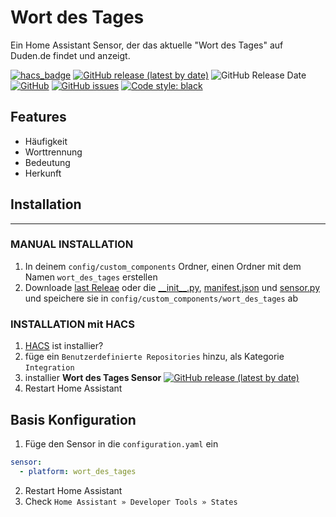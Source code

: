 # Wort des Tages

Ein Home Assistant Sensor, der das aktuelle "Wort des Tages" auf Duden.de findet und anzeigt.

[![hacs_badge](https://img.shields.io/badge/HACS-Default-orange.svg?style=for-the-badge&logo=appveyor)](https://github.com/custom-components/hacs)
[![GitHub release (latest by date)](https://img.shields.io/github/v/release/Ludy87/astra_germany_wort_des_tages?style=for-the-badge&logo=appveyor)](https://github.com/Ludy87/astra_germany_wort_des_tages/releases)
![GitHub Release Date](https://img.shields.io/github/release-date/Ludy87/astra_germany_wort_des_tages?style=for-the-badge&logo=appveyor)
[![GitHub](https://img.shields.io/github/license/Ludy87/astra_germany_wort_des_tages?style=for-the-badge&logo=appveyor)](LICENSE)
[![GitHub issues](https://img.shields.io/github/issues/Ludy87/astra_germany_wort_des_tages?style=for-the-badge&logo=appveyor)](https://github.com/Ludy87/astra_germany_wort_des_tages/issues)
[![Code style: black](https://img.shields.io/badge/code%20style-black-000000.svg?style=for-the-badge&logo=appveyor)](https://github.com/psf/black)

## Features
  - Häufigkeit
  - Worttrennung
  - Bedeutung
  - Herkunft

## Installation

---
### MANUAL INSTALLATION

1. In deinem `config/custom_components` Ordner, einen Ordner mit dem Namen `wort_des_tages` erstellen
2. Downloade [last Releae](https://github.com/Ludy87/astra_germany_wort_des_tages/releases) oder die [\_\_init\_\_.py](https://raw.githubusercontent.com/Ludy87/astra_germany_wort_des_tages/main/custom_components/astra_germany_wort_des_tages/__init__.py), [manifest.json](https://raw.githubusercontent.com/Ludy87/astra_germany_wort_des_tages/main/custom_components/astra_germany_wort_des_tages/manifest.json) und [sensor.py](https://raw.githubusercontent.com/Ludy87/astra_germany_wort_des_tages/main/custom_components/astra_germany_wort_des_tages/sensor.py) und speichere sie in `config/custom_components/wort_des_tages` ab

### INSTALLATION mit HACS

1. [HACS](https://hacs.xyz/) ist installier?
2. füge ein `Benutzerdefinierte Repositories` hinzu, als Kategorie `Integration`
3. installier __Wort des Tages Sensor__ [![GitHub release (latest by date)](https://img.shields.io/github/v/release/Ludy87/astra_germany_wort_des_tages)](https://github.com/Ludy87/astra_germany_wort_des_tages/releases)
4. Restart Home Assistant


## Basis Konfiguration

1. Füge den Sensor in die `configuration.yaml` ein
```yaml
sensor:
  - platform: wort_des_tages
```
2. Restart Home Assistant
3. Check `Home Assistant » Developer Tools » States`
